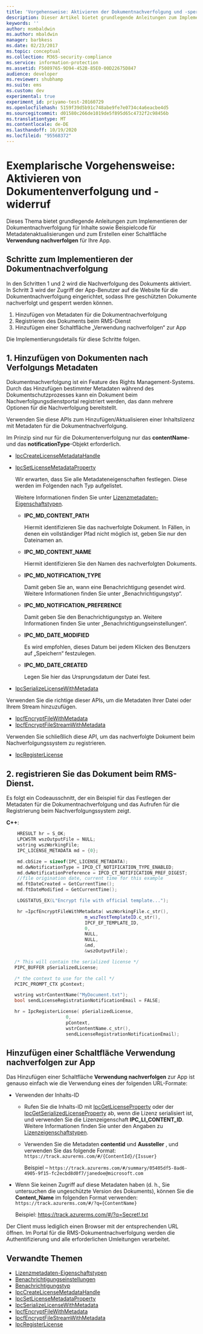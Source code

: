 ```yaml
---
title: 'Vorgehensweise: Aktivieren der Dokumentnachverfolgung und -sperrung | Azure RMS'
description: Dieser Artikel bietet grundlegende Anleitungen zum Implementieren der Dokumentnachverfolgung für Inhalte sowie Beispielcode für Metadatenaktualisierungen und zum Erstellen einer Schaltfläche „Verwendung nachverfolgen“ für Ihre App.
keywords: ''
author: msmbaldwin
ms.author: mbaldwin
manager: barbkess
ms.date: 02/23/2017
ms.topic: conceptual
ms.collection: M365-security-compliance
ms.service: information-protection
ms.assetid: F5089765-9D94-452B-85E0-00D22675D847
audience: developer
ms.reviewer: shubhamp
ms.suite: ems
ms.custom: dev
experimental: true
experiment_id: priyamo-test-20160729
ms.openlocfilehash: 5159f39d5b91c748abe9fe7e0734c4a6eacbe4d5
ms.sourcegitcommit: d01580c266de1019de5f895d65c4732f2c98456b
ms.translationtype: MT
ms.contentlocale: de-DE
ms.lasthandoff: 10/19/2020
ms.locfileid: "95568372"
---
```

# <a name="how-to-enable-document-tracking-and-revocation"></a>Exemplarische Vorgehensweise: Aktivieren von Dokumentenverfolgung und -widerruf

Dieses Thema bietet grundlegende Anleitungen zum Implementieren der Dokumentnachverfolgung für Inhalte sowie Beispielcode für Metadatenaktualisierungen und zum Erstellen einer Schaltfläche **Verwendung nachverfolgen** für Ihre App.

## <a name="steps-to-implement-document-tracking"></a>Schritte zum Implementieren der Dokumentnachverfolgung

In den Schritten 1 und 2 wird die Nachverfolgung des Dokuments aktiviert. In Schritt 3 wird der Zugriff der App-Benutzer auf die Website für die Dokumentnachverfolgung eingerichtet, sodass Ihre geschützten Dokumente nachverfolgt und gesperrt werden können.

1. Hinzufügen von Metadaten für die Dokumentnachverfolgung
2. Registrieren des Dokuments beim RMS-Dienst
3. Hinzufügen einer Schaltfläche „Verwendung nachverfolgen“ zur App

Die Implementierungsdetails für diese Schritte folgen.

## <a name="1-add-document-tracking-metadata"></a>1. Hinzufügen von Dokumenten nach Verfolgungs Metadaten

Dokumentnachverfolgung ist ein Feature des Rights Management-Systems. Durch das Hinzufügen bestimmter Metadaten während des Dokumentschutzprozesses kann ein Dokument beim Nachverfolgungsdienstportal registriert werden, das dann mehrere Optionen für die Nachverfolgung bereitstellt.

Verwenden Sie diese APIs zum Hinzufügen/Aktualisieren einer Inhaltslizenz mit Metadaten für die Dokumentnachverfolgung.


Im Prinzip sind nur für die Dokumentenverfolgung nur das **contentName**- und das **notificationType**-Objekt erforderlich.


- [IpcCreateLicenseMetadataHandle](/previous-versions/windows/desktop/msipc/ipccreatelicensemetadatahandle)
- [IpcSetLicenseMetadataProperty](/previous-versions/windows/desktop/msipc/ipcsetlicensemetadataproperty)

  Wir erwarten, dass Sie alle Metadateneigenschaften festlegen. Diese werden im Folgenden nach Typ aufgelistet.

  Weitere Informationen finden Sie unter [Lizenzmetadaten-Eigenschaftstypen](/previous-versions/windows/desktop/msipc/license-metadata-property-types).

  - **IPC_MD_CONTENT_PATH**

    Hiermit identifizieren Sie das nachverfolgte Dokument. In Fällen, in denen ein vollständiger Pfad nicht möglich ist, geben Sie nur den Dateinamen an.

  - **IPC_MD_CONTENT_NAME**

    Hiermit identifizieren Sie den Namen des nachverfolgten Dokuments.

  - **IPC_MD_NOTIFICATION_TYPE**

    Damit geben Sie an, wann eine Benachrichtigung gesendet wird. Weitere Informationen finden Sie unter „Benachrichtigungstyp“.

  - **IPC_MD_NOTIFICATION_PREFERENCE**

    Damit geben Sie den Benachrichtigungstyp an. Weitere Informationen finden Sie unter „Benachrichtigungseinstellungen“.

  - **IPC_MD_DATE_MODIFIED**

    Es wird empfohlen, dieses Datum bei jedem Klicken des Benutzers auf „Speichern“ festzulegen.

  - **IPC_MD_DATE_CREATED**

    Legen Sie hier das Ursprungsdatum der Datei fest.

- [IpcSerializeLicenseWithMetadata](/previous-versions/windows/desktop/msipc/ipcserializelicensemetadata)

Verwenden Sie die richtige dieser APIs, um die Metadaten Ihrer Datei oder Ihrem Stream hinzuzufügen.

- [IpcfEncryptFileWithMetadata](/previous-versions/windows/desktop/msipc/ipcfencryptfilewithmetadata)
- [IpcfEncryptFileStreamWithMetadata](/previous-versions/windows/desktop/msipc/ipcfencryptfilestreamwithmetadata)

Verwenden Sie schließlich diese API, um das nachverfolgte Dokument beim Nachverfolgungssystem zu registrieren.

- [IpcRegisterLicense](/previous-versions/windows/desktop/msipc/ipcregisterlicense)


## <a name="2-register-the-document-with-the-rms-service"></a>2. registrieren Sie das Dokument beim RMS-Dienst.

Es folgt ein Codeausschnitt, der ein Beispiel für das Festlegen der Metadaten für die Dokumentnachverfolgung und das Aufrufen für die Registrierung beim Nachverfolgungssystem zeigt.

**C++**:

  ```cpp
      HRESULT hr = S_OK;
      LPCWSTR wszOutputFile = NULL;
      wstring wszWorkingFile;
      IPC_LICENSE_METADATA md = {0};

      md.cbSize = sizeof(IPC_LICENSE_METADATA);
      md.dwNotificationType = IPCD_CT_NOTIFICATION_TYPE_ENABLED;
      md.dwNotificationPreference = IPCD_CT_NOTIFICATION_PREF_DIGEST;
      //file origination date, current time for this example
      md.ftDateCreated = GetCurrentTime();
      md.ftDateModified = GetCurrentTime();

      LOGSTATUS_EX(L"Encrypt file with official template...");

      hr =IpcfEncryptFileWithMetadata( wszWorkingFile.c_str(),
                               m_wszTestTemplateID.c_str(),
                               IPCF_EF_TEMPLATE_ID,
                               0,
                               NULL,
                               NULL,
                               &md,
                               &wszOutputFile);

     /* This will contain the serialized license */
     PIPC_BUFFER pSerializedLicense;

     /* the context to use for the call */
     PCIPC_PROMPT_CTX pContext;

     wstring wstrContentName("MyDocument.txt");
     bool sendLicenseRegistrationNotificationEmail = FALSE;

     hr = IpcRegisterLicense( pSerializedLicense,
                        0,
                        pContext,
                        wstrContentName.c_str(),
                        sendLicenseRegistrationNotificationEmail);
  ```

## <a name="add-a-track-usage-button-to-your-app"></a>Hinzufügen einer Schaltfläche **Verwendung nachverfolgen** zur App

Das Hinzufügen einer Schaltfläche **Verwendung nachverfolgen** zur App ist genauso einfach wie die Verwendung eines der folgenden URL-Formate:

- Verwenden der Inhalts-ID
  - Rufen Sie die Inhalts-ID mit [IpcGetLicenseProperty](/previous-versions/windows/desktop/msipc/ipcgetlicenseproperty) oder der [IpcGetSerializedLicenseProperty](/previous-versions/windows/desktop/msipc/ipcgetserializedlicenseproperty) ab, wenn die Lizenz serialisiert ist, und verwenden Sie die Lizenzeigenschaft **IPC_LI_CONTENT_ID**. Weitere Informationen finden Sie unter den Angaben zu [Lizenzeigenschaftstypen](/previous-versions/windows/desktop/msipc/license-property-types).
  - Verwenden Sie die Metadaten **contentid** und **Aussteller** , und verwenden Sie das folgende Format: `https://track.azurerms.com/#/{ContentId}/{Issuer}`

    Beispiel – `https://track.azurerms.com/#/summary/05405df5-8ad6-4905-9f15-fc2ecbd8d0f7/janedoe@microsoft.com`

- Wenn Sie keinen Zugriff auf diese Metadaten haben (d. h., Sie untersuchen die ungeschützte Version des Dokuments), können Sie die **Content_Name** im folgenden Format verwenden: `https://track.azurerms.com/#/?q={ContentName}`

  Beispiel: https://track.azurerms.com/#/?q=Secret!.txt

Der Client muss lediglich einen Browser mit der entsprechenden URL öffnen. Im Portal für die RMS-Dokumentnachverfolgung werden die Authentifizierung und alle erforderlichen Umleitungen verarbeitet.

## <a name="related-topics"></a>Verwandte Themen

* [Lizenzmetadaten-Eigenschaftstypen](/previous-versions/windows/desktop/msipc/license-metadata-property-types)
* [Benachrichtigungseinstellungen](/previous-versions/windows/desktop/msipc/notification-preference)
* [Benachrichtigungstyp](/previous-versions/windows/desktop/msipc/notification-type)
* [IpcCreateLicenseMetadataHandle](/previous-versions/windows/desktop/msipc/ipccreatelicensemetadatahandle)
* [IpcSetLicenseMetadataProperty](/previous-versions/windows/desktop/msipc/ipcsetlicensemetadataproperty)
* [IpcSerializeLicenseWithMetadata](/previous-versions/windows/desktop/msipc/ipcserializelicensemetadata)
* [IpcfEncryptFileWithMetadata](/previous-versions/windows/desktop/msipc/ipcfencryptfilewithmetadata)
* [IpcfEncryptFileStreamWithMetadata](/previous-versions/windows/desktop/msipc/ipcfencryptfilestreamwithmetadata)
* [IpcRegisterLicense](/previous-versions/windows/desktop/msipc/ipcregisterlicense)